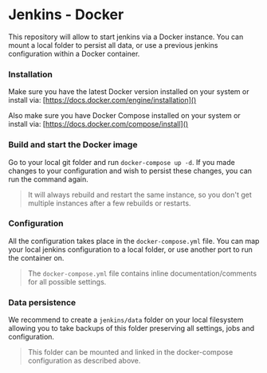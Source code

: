 # Jenkins - Docker
This repository will allow to start jenkins via a Docker instance. You can mount a local folder to persist all data, or use a previous jenkins configuration within a Docker container.


### Installation
Make sure you have the latest Docker version installed on your system or install via: 
[https://docs.docker.com/engine/installation]()

Also make sure you have Docker Compose installed on your system or install via:
[https://docs.docker.com/compose/install]()

### Build and start the Docker image
Go to your local git folder and run `docker-compose up -d`. If you made changes to your configuration and wish to persist these changes, you can run the command again.

> It will always rebuild and restart the same instance, so you don't get multiple instances after a few rebuilds or restarts.

### Configuration
All the configuration takes place in the `docker-compose.yml` file. You can map your local jenkins configuration to a local folder, or use another port to run the container on.

> The `docker-compose.yml` file contains inline documentation/comments for all possible settings.

### Data persistence
We recommend to create a `jenkins/data` folder on your local filesystem allowing you to take backups of this folder preserving all settings, jobs and configuration.

> This folder can be mounted and linked in the docker-compose configuration as described above.